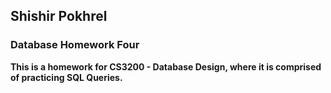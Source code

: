 ## Shishir Pokhrel
### Database Homework Four
**This is a homework for CS3200 - Database Design, where it is comprised of practicing SQL Queries.**